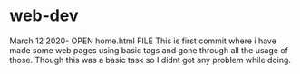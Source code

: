 # web-dev

March 12 2020- OPEN home.html FILE
This is first commit where i have made some web pages using basic tags and gone through all the usage of those.
Though this was a basic task so I didnt got any problem while doing.
